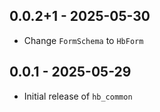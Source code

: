 ## 0.0.2+1 - 2025-05-30

* Change `FormSchema` to `HbForm`

## 0.0.1 - 2025-05-29

* Initial release of `hb_common`
